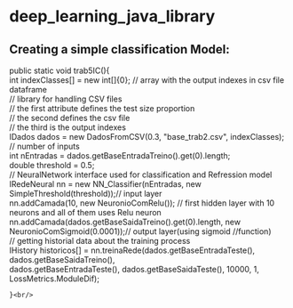 # deep_learning_java_library

<h2>Creating a simple classification Model:</h2>
 public static void trab5IC(){<br/>
        int indexClasses[] = new int[]{0}; // array with the output indexes in csv file dataframe  <br/>
        // library for handling CSV files  <br/>
        // the first attribute defines the test size proportion  <br/>
        // the second defines the csv file<br/>
        // the third is the output indexes<br/>
        IDados dados = new DadosFromCSV(0.3, "base_trab2.csv", indexClasses);<br/>
        // number of inputs<br/>
        int nEntradas = dados.getBaseEntradaTreino().get(0).length;<br/>
        double threshold = 0.5;<br/>
        // NeuralNetwork interface used for classification and Refression model<br/>
        IRedeNeural nn = new NN_Classifier(nEntradas, new SimpleThreshold(threshold));// input layer<br/>
        nn.addCamada(10, new NeuronioComRelu()); // first hidden layer with 10 neurons and all of them uses Relu neuron<br/>
        nn.addCamada(dados.getBaseSaidaTreino().get(0).length, new NeuronioComSigmoid(0.0001));// output layer(using sigmoid      //function)<br/>
        // getting historial data about the training process<br/>
        IHistory historicos[] = nn.treinaRede(dados.getBaseEntradaTeste(), dados.getBaseSaidaTreino(),<br/>
                dados.getBaseEntradaTeste(), dados.getBaseSaidaTeste(), 10000, 1, LossMetrics.ModuleDif);<br/>

    }<br/>
